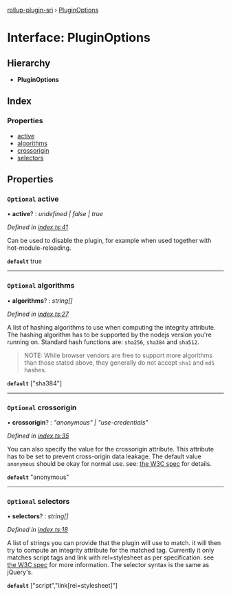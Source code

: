 [rollup-plugin-sri](../README.md) › [PluginOptions](pluginoptions.md)

# Interface: PluginOptions

## Hierarchy

* **PluginOptions**

## Index

### Properties

* [active](pluginoptions.md#optional-active)
* [algorithms](pluginoptions.md#optional-algorithms)
* [crossorigin](pluginoptions.md#optional-crossorigin)
* [selectors](pluginoptions.md#optional-selectors)

## Properties

### `Optional` active

• **active**? : *undefined | false | true*

*Defined in [index.ts:41](https://github.com/JonasKruckenberg/rollup-plugin-sri/blob/8a6edad/index.ts#L41)*

Can be used to disable the plugin, for example when used together with hot-module-reloading.

**`default`** true

___

### `Optional` algorithms

• **algorithms**? : *string[]*

*Defined in [index.ts:27](https://github.com/JonasKruckenberg/rollup-plugin-sri/blob/8a6edad/index.ts#L27)*

A list of hashing algorithms to use when computing the integrity attribute.
The hashing algorithm has to be supported by the nodejs version you're running on.
Standard hash functions are: `sha256`, `sha384` and `sha512`.
> NOTE: While browser vendors are free to support more algorithms than those stated above,
> they generally do not accept `sha1` and `md5` hashes.

**`default`** ["sha384"]

___

### `Optional` crossorigin

• **crossorigin**? : *"anonymous" | "use-credentials"*

*Defined in [index.ts:35](https://github.com/JonasKruckenberg/rollup-plugin-sri/blob/8a6edad/index.ts#L35)*

You can also specify the value for the crossorigin attribute.
This attribute has to be set to prevent cross-origin data leakage.
The default value `anonymous` should be okay for normal use.
see: [the W3C spec](https://www.w3.org/TR/SRI/#cross-origin-data-leakage) for details.

**`default`** "anonymous"

___

### `Optional` selectors

• **selectors**? : *string[]*

*Defined in [index.ts:18](https://github.com/JonasKruckenberg/rollup-plugin-sri/blob/8a6edad/index.ts#L18)*

A list of strings you can provide that the plugin will use to match.
it will then try to compute an integrity attribute for the matched tag.
Currently it only matches script tags and link with rel=stylesheet as per specification.
see [the W3C spec](https://www.w3.org/TR/SRI/#elements) for more information.
The selector syntax is the same as jQuery's.

**`default`** ["script","link[rel=stylesheet]"]
